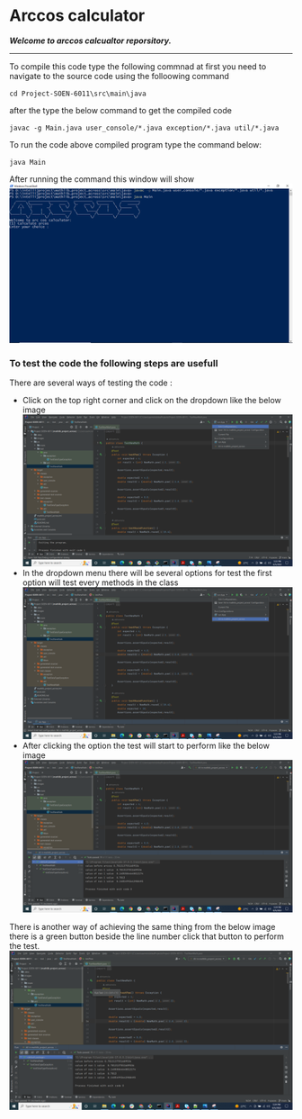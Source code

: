 # Arccos calculator
***Welcome to arccos calcualtor reporsitory.***
***
To compile this code type the following commnad
at first you need to navigate to the source code using the folloowing command 
```
cd Project-SOEN-6011\src\main\java
```
after the type the below command to get the compiled code
```
javac -g Main.java user_console/*.java exception/*.java util/*.java
```

To run the code above compiled program type the command below:

```
java Main
```

After running the command this window will show
![Something went wrong](images/program_window.png)

### To test the code the following steps are usefull
There are several ways of testing the code :
- Click on the top right corner and click on the dropdown
like the below image
![Something went wrong](images/test01.png)
- In the dropdown menu there will be several options for test
the first option will test every methods in the class
![Something went wrong](images/test2.png)
- After clicking the option the test will start to perform
like the below image
![Something went wrong](images/test3.png)

There is another way of achieving the same thing
from the below image there is a green button beside the line number
click that button to perform the test.
![Something went wrong](images/test4.png)
